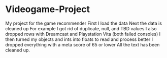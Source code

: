 # Videogame-Project
My project for the game recommender 
First I load the data
Next the data is cleaned up 
For example I got rid of duplicate, null, and TBD values 
I also dropped rows with Dreamcast and Playstation Vita (both failed consoles) 
I then turned my objects and ints into floats to read and process better
I dropped everything with a meta score of 65 or lower 
All the text has been cleaned up. 

